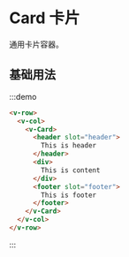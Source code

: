 # Card 卡片

通用卡片容器。

## 基础用法

:::demo 

```html
<v-row>
  <v-col>
    <v-Card>
      <header slot="header">
        This is header
      </header>
      <div>
        This is content
      </div>
      <footer slot="footer">
        This is footer
      </footer>
    </v-Card>
  </v-col>
</v-row>
```
:::

<script>
  import Row from '@/components/row';
  import Col from '@/components/col';
  import Card from '@/components/card';

  export default {
    components: {
      VRow: Row,
      VCol: Col,
      VCard: Card,
    },
    methods: {
    },
  };
</script>
